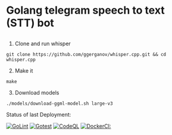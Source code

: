 # Golang telegram speech to text (STT) bot
## 

1. Clone and run whisper
```
git clone https://github.com/ggerganov/whisper.cpp.git && cd whisper.cpp
```
2. Make it
```
make
```
3. Download models
```
./models/download-ggml-model.sh large-v3
```


Status of last Deployment:<br>

[![GoLint](https://github.com/morheus9/tg_bot_trading/actions/workflows/go_lint.yml/badge.svg?branch=main)](https://github.com/morheus9/tg_bot_trading/actions/workflows/go_lint.yml)
[![Gotest](https://github.com/morheus9/tg_bot_trading/actions/workflows/tests.yml/badge.svg?branch=main)](https://github.com/morheus9/tg_bot_trading/actions/workflows/tests.yml)
[![CodeQL](https://github.com/morheus9/tg_bot_trading/actions/workflows/codeql.yml/badge.svg?branch=main)](https://github.com/morheus9/tg_bot_trading/actions/workflows/codeql.yml)
[![DockerCI:](https://github.com/morheus9/tg_bot_trading/actions/workflows/docker-ci.yml/badge.svg?branch=main)](https://github.com/morheus9/tg_bot_trading/actions/workflows/docker-ci.yml)

